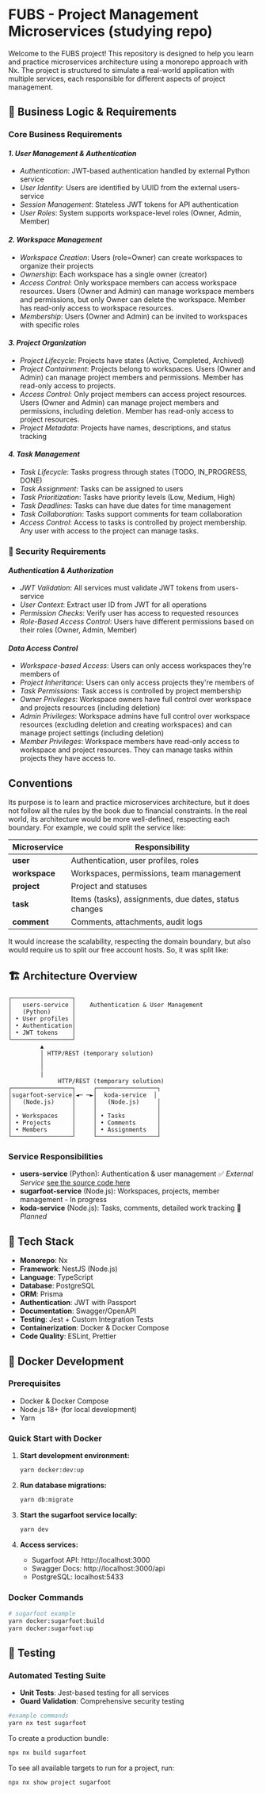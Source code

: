 # FUBS - Project Management Microservices (studying repo)

Welcome to the FUBS project! This repository is designed to help you learn and practice microservices architecture using a monorepo approach with Nx. The project is structured to simulate a real-world application with multiple services, each responsible for different aspects of project management.

## 💼 Business Logic & Requirements

### Core Business Requirements

#### _1. User Management & Authentication_

- _Authentication_: JWT-based authentication handled by external Python service
- _User Identity_: Users are identified by UUID from the external users-service
- _Session Management_: Stateless JWT tokens for API authentication
- _User Roles_: System supports workspace-level roles (Owner, Admin, Member)

#### _2. Workspace Management_

- _Workspace Creation_: Users (role=Owner) can create workspaces to organize their projects
- _Ownership_: Each workspace has a single owner (creator)
- _Access Control_: Only workspace members can access workspace resources. Users (Owner and Admin) can manage workspace members and permissions, but only Owner can delete the workspace. Member has read-only access to workspace resources.
- _Membership_: Users (Owner and Admin) can be invited to workspaces with specific roles

#### _3. Project Organization_

- _Project Lifecycle_: Projects have states (Active, Completed, Archived)
- _Project Containment_: Projects belong to workspaces. Users (Owner and Admin) can manage project members and permissions. Member has read-only access to projects.
- _Access Control_: Only project members can access project resources. Users (Owner and Admin) can manage project members and permissions, including deletion. Member has read-only access to project resources.
- _Project Metadata_: Projects have names, descriptions, and status tracking

#### _4. Task Management_

- _Task Lifecycle_: Tasks progress through states (TODO, IN_PROGRESS, DONE)
- _Task Assignment_: Tasks can be assigned to users
- _Task Prioritization_: Tasks have priority levels (Low, Medium, High)
- _Task Deadlines_: Tasks can have due dates for time management
- _Task Collaboration_: Tasks support comments for team collaboration
- _Access Control_: Access to tasks is controlled by project membership. Any user with access to the project can manage tasks.

### 🔐 Security Requirements

#### _Authentication & Authorization_

- _JWT Validation_: All services must validate JWT tokens from users-service
- _User Context_: Extract user ID from JWT for all operations
- _Permission Checks_: Verify user has access to requested resources
- _Role-Based Access Control_: Users have different permissions based on their roles (Owner, Admin, Member)

#### _Data Access Control_

- _Workspace-based Access_: Users can only access workspaces they're members of
- _Project Inheritance_: Users can only access projects they're members of
- _Task Permissions_: Task access is controlled by project membership
- _Owner Privileges_: Workspace owners have full control over workspace and projects resources (including deletion)
- _Admin Privileges_: Workspace admins have full control over workspace resources (excluding deletion and creating workspaces) and can manage project settings (including deletion)
- _Member Privileges_: Workspace members have read-only access to workspace and project resources. They can manage tasks within projects they have access to.

## Conventions

Its purpose is to learn and practice microservices architecture, but it does not follow all the rules by the book due to financial constraints. In the real world, its architecture would be more well-defined, respecting each boundary. For example, we could split the service like:

| Microservice  | Responsibility                                        |
| ------------- | ----------------------------------------------------- |
| **user**      | Authentication, user profiles, roles                  |
| **workspace** | Workspaces, permissions, team management              |
| **project**   | Project and statuses                                  |
| **task**      | Items (tasks), assignments, due dates, status changes |
| **comment**   | Comments, attachments, audit logs                     |

It would increase the scalability, respecting the domain boundary, but also would require us to split our free account hosts. So, it was split like:

## 🏗️ Architecture Overview

```
┌─────────────────┐
│   users-service │    Authentication & User Management
│   (Python)      │
│ • User profiles │
│ • Authentication│
│ • JWT tokens    │
└─────────────────┘
         ▲
         │ HTTP/REST (temporary solution)
         │
         │
         |
              HTTP/REST (temporary solution)
┌─────────────────┐     ┌─────────────────┐
│sugarfoot-service│◄─ ─►│  koda-service  │
│   (Node.js)     │     │   (Node.js)     │
│                 │     │                 │
│ • Workspaces    │     │ • Tasks         │
│ • Projects      │     │ • Comments      │
│ • Members       │     │ • Assignments   │
└─────────────────┘     └─────────────────┘
```

### Service Responsibilities

- **users-service** (Python): Authentication & user management ✅ _External Service_ [see the source code here](https://github.com/tassioFront/studying-python)
- **sugarfoot-service** (Node.js): Workspaces, projects, member management - In progress
- **koda-service** (Node.js): Tasks, comments, detailed work tracking 🚧 _Planned_

## 🚀 Tech Stack

- **Monorepo**: Nx
- **Framework**: NestJS (Node.js)
- **Language**: TypeScript
- **Database**: PostgreSQL
- **ORM**: Prisma
- **Authentication**: JWT with Passport
- **Documentation**: Swagger/OpenAPI
- **Testing**: Jest + Custom Integration Tests
- **Containerization**: Docker & Docker Compose
- **Code Quality**: ESLint, Prettier

## 🐳 Docker Development

### Prerequisites

- Docker & Docker Compose
- Node.js 18+ (for local development)
- Yarn

### Quick Start with Docker

1. **Start development environment:**

   ```bash
   yarn docker:dev:up
   ```

2. **Run database migrations:**

   ```bash
   yarn db:migrate
   ```

3. **Start the sugarfoot service locally:**

   ```bash
   yarn dev
   ```

4. **Access services:**
   - Sugarfoot API: http://localhost:3000
   - Swagger Docs: http://localhost:3000/api
   - PostgreSQL: localhost:5433

### Docker Commands

```bash
# sugarfoot example
yarn docker:sugarfoot:build
yarn docker:sugarfoot:up
```

## 🧪 Testing

### Automated Testing Suite

- **Unit Tests**: Jest-based testing for all services
- **Guard Validation**: Comprehensive security testing

```bash
#example commands
yarn nx test sugarfoot

```

To create a production bundle:

```sh
npx nx build sugarfoot
```

To see all available targets to run for a project, run:

```sh
npx nx show project sugarfoot
```
